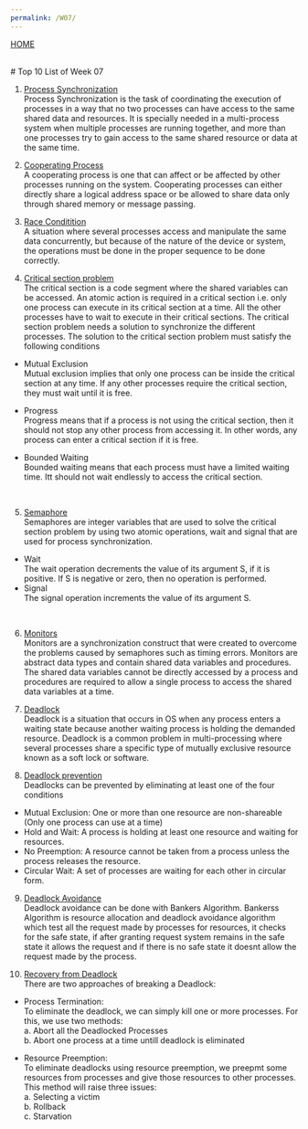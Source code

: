 ```yaml
---
permalink: /W07/
---
```

[HOME](../)

<br>
# Top 10 List of Week 07

1. [Process Synchronization](https://www.guru99.com/process-synchronization.html)<br>
Process Synchronization is the task of coordinating the execution of processes in a way that 
no two processes can have access to the same shared data and resources.
It is specially needed in a multi-process system when multiple processes are running together, 
and more than one processes try to gain access to the same shared resource or data at the same time.

2. [Cooperating Process](https://www.tutorialspoint.com/cooperating-process)<br>
A cooperating process is one that can affect or be affected by other processes
running on the system. Cooperating processes can either directly share a
logical address space or be allowed to share data
only through shared memory or message passing.

3. [Race Conditition](https://searchstorage.techtarget.com/definition/race-condition)<br>
A situation where several processes access and manipulate the same data concurrently, 
but because of the nature of the device or system, the operations must be done in the proper sequence to be done correctly.

4. [Critical section problem](https://www.tutorialspoint.com/critical-section-problem)<br>
The critical section is a code segment where the shared variables can be accessed. 
An atomic action is required in a critical section i.e. only one process can execute in its critical section at a time. 
All the other processes have to wait to execute in their critical sections.
The critical section problem needs a solution to synchronize the different processes. The solution to the critical section problem must satisfy the following conditions 

- Mutual Exclusion <br>
Mutual exclusion implies that only one process can be inside the critical section at any time. If any other processes require the critical section, they must wait until it is free.

- Progress <br>
Progress means that if a process is not using the critical section, then it should not stop any other process from accessing it. 
In other words, any process can enter a critical section if it is free.

- Bounded Waiting <br>
Bounded waiting means that each process must have a limited waiting time. Itt should not wait endlessly to access the critical section.
<br>

5. [Semaphore](https://www.tutorialspoint.com/semaphores-in-operating-system)<br>
Semaphores are integer variables that are used to solve the critical section problem by using two atomic operations, wait and signal that are used for process synchronization.
- Wait <br>
The wait operation decrements the value of its argument S, if it is positive. If S is negative or zero, then no operation is performed.
- Signal <br>
The signal operation increments the value of its argument S.
<br>

6. [Monitors](https://www.tutorialspoint.com/monitors-vs-semaphores)<br>
Monitors are a synchronization construct that were created to overcome the problems caused by semaphores such as timing errors.
Monitors are abstract data types and contain shared data variables and procedures. 
The shared data variables cannot be directly accessed by a process and procedures are required to allow a single process to access the shared data variables at a time.

7. [Deadlock](https://www.guru99.com/deadlock-in-operating-system.html)<br>
Deadlock is a situation that occurs in OS when any process enters a waiting state because another waiting process is holding the demanded resource.
Deadlock is a common problem in multi-processing where several processes share a specific type of mutually exclusive resource known as a soft lock or software.

8. [Deadlock prevention](https://www.geeksforgeeks.org/introduction-of-deadlock-in-operating-system/?ref=lbp)<br>
Deadlocks can be prevented by eliminating at least one of the four conditions
- Mutual Exclusion: One or more than one resource are non-shareable (Only one process can use at a time) 
- Hold and Wait: A process is holding at least one resource and waiting for resources. 
- No Preemption: A resource cannot be taken from a process unless the process releases the resource. 
- Circular Wait: A set of processes are waiting for each other in circular form. 

9. [Deadlock Avoidance](https://www.geeksforgeeks.org/deadlock-prevention/)<br>
Deadlock avoidance can be done with Bankers Algorithm.
Bankerss Algorithm is resource allocation and deadlock avoidance algorithm which test all the request made by processes for resources, 
it checks for the safe state, if after granting request system remains in the safe state it allows the request and 
if there is no safe state it doesnt allow the request made by the process.

10. [Recovery from Deadlock](https://www.geeksforgeeks.org/recovery-from-deadlock-in-operating-system/)<br>
There are two approaches of breaking a Deadlock:
- Process Termination: <br>
To eliminate the deadlock, we can simply kill one or more processes. For this, we use two methods: <br>
a. Abort all the Deadlocked Processes <br>
b. Abort one process at a time untill deadlock is eliminated <br>

- Resource Preemption: <br>
To eliminate deadlocks using resource preemption, we preepmt some resources from processes and give those resources to other processes. This method will raise three issues: <br>
a. Selecting a victim <br>
b. Rollback <br>
c. Starvation <br>
